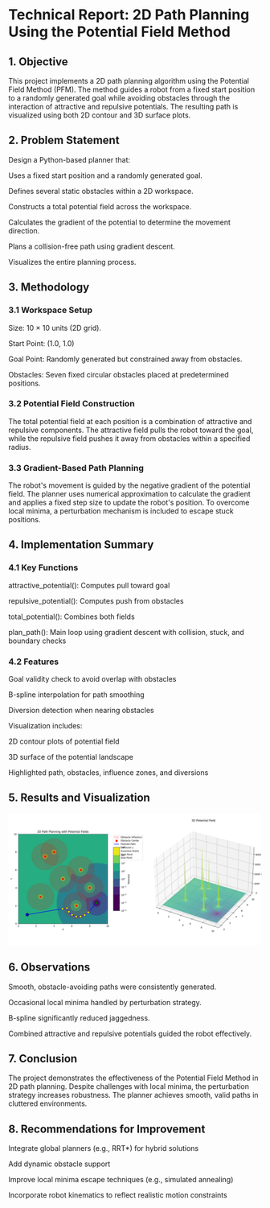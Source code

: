 # Technical Report: 2D Path Planning Using the Potential Field Method

## 1. Objective
This project implements a 2D path planning algorithm using the Potential Field Method (PFM). The method guides a robot from a fixed start position to a randomly generated goal while avoiding obstacles through the interaction of attractive and repulsive potentials. The resulting path is visualized using both 2D contour and 3D surface plots.

## 2. Problem Statement
Design a Python-based planner that:

Uses a fixed start position and a randomly generated goal.

Defines several static obstacles within a 2D workspace.

Constructs a total potential field across the workspace.

Calculates the gradient of the potential to determine the movement direction.

Plans a collision-free path using gradient descent.

Visualizes the entire planning process.

## 3. Methodology

### 3.1 Workspace Setup

Size: 10 × 10 units (2D grid).

Start Point: (1.0, 1.0)

Goal Point: Randomly generated but constrained away from obstacles.

Obstacles: Seven fixed circular obstacles placed at predetermined positions.

### 3.2 Potential Field Construction
The total potential field at each position is a combination of attractive and repulsive components. The attractive field pulls the robot toward the goal, while the repulsive field pushes it away from obstacles within a specified radius.

### 3.3 Gradient-Based Path Planning
The robot's movement is guided by the negative gradient of the potential field. The planner uses numerical approximation to calculate the gradient and applies a fixed step size to update the robot's position. To overcome local minima, a perturbation mechanism is included to escape stuck positions.

## 4. Implementation Summary

### 4.1 Key Functions

attractive_potential(): Computes pull toward goal

repulsive_potential(): Computes push from obstacles

total_potential(): Combines both fields

plan_path(): Main loop using gradient descent with collision, stuck, and boundary checks

### 4.2 Features

Goal validity check to avoid overlap with obstacles

B-spline interpolation for path smoothing

Diversion detection when nearing obstacles

Visualization includes:

2D contour plots of potential field

3D surface of the potential landscape

Highlighted path, obstacles, influence zones, and diversions

## 5. Results and Visualization

![Potential Field Result](output.png)


## 6. Observations

Smooth, obstacle-avoiding paths were consistently generated.

Occasional local minima handled by perturbation strategy.

B-spline significantly reduced jaggedness.

Combined attractive and repulsive potentials guided the robot effectively.

## 7. Conclusion
The project demonstrates the effectiveness of the Potential Field Method in 2D path planning. Despite challenges with local minima, the perturbation strategy increases robustness. The planner achieves smooth, valid paths in cluttered environments.

## 8. Recommendations for Improvement

Integrate global planners (e.g., RRT*) for hybrid solutions

Add dynamic obstacle support

Improve local minima escape techniques (e.g., simulated annealing)

Incorporate robot kinematics to reflect realistic motion constraints